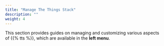 ```yaml
---
title: "Manage The Things Stack"
description: ""
weight: 4
---
```


This section provides guides on managing and customizing various aspects of {{% tts %}}, which are available in the **left menu**.
